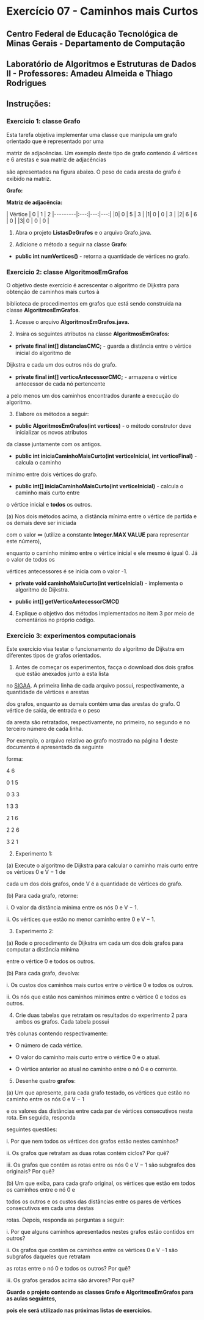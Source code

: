 
# ﻿Exercício 07 - Caminhos mais Curtos

## Centro Federal de Educação Tecnológica de Minas Gerais - Departamento de Computação

## Laboratório de Algoritmos e Estruturas de Dados II - Professores: Amadeu Almeida e Thiago Rodrigues


## Instruções:

### Exercício 1: classe Grafo

Esta tarefa objetiva implementar uma classe que manipula um grafo orientado que é representado por uma

matriz de adjacências. Um exemplo deste tipo de grafo contendo 4 vértices e 6 arestas e sua matriz de adjacências

são apresentados na ﬁgura abaixo. O peso de cada aresta do grafo é exibido na matriz.

**Grafo:**

<p align="center"
  <img src = "/Imagens/Imagem 01.png">
</p>

**Matriz de adjacência:**

| Vértice | 0 | 1 | 2 |---------|:---:|---:|---:|
|0| 0 | 5 | 3 |
|1| 0 | 0 | 3 |
|2| 6 | 6 | 0 |
|3| 0 | 0 | 0 |


1. Abra o projeto **ListasDeGrafos** e o arquivo Grafo.java.

2. Adicione o método a seguir na classe **Grafo**:

* **public int numVertices()** - retorna a quantidade de vértices no grafo.

### Exercício 2: classe AlgoritmosEmGrafos

O objetivo deste exercício é acrescentar o algoritmo de Dijkstra para obtenção de caminhos mais curtos à

biblioteca de procedimentos em grafos que está sendo construída na classe **AlgoritmosEmGrafos**.

1. Acesse o arquivo **AlgoritmosEmGrafos.java.**

2. Insira os seguintes atributos na classe **AlgoritmosEmGrafos:**

* **private ﬁnal int[] distanciasCMC;** - guarda a distância entre o vértice inicial do algoritmo de

Dijkstra e cada um dos outros nós do grafo.

* **private ﬁnal int[] verticeAntecessorCMC;** - armazena o vértice antecessor de cada nó pertencente

a pelo menos um dos caminhos encontrados durante a execução do algoritmo.

3. Elabore os métodos a seguir:

* **public AlgoritmosEmGrafos(int vertices)** - o método construtor deve inicializar os novos atributos

da classe juntamente com os antigos.

* **public int iniciaCaminhoMaisCurto(int verticeInicial, int verticeFinal)** - calcula o caminho

mínimo entre dois vértices do grafo.

* **public int[] iniciaCaminhoMaisCurto(int verticeInicial)** - calcula o caminho mais curto entre

o vértice inicial e **todos** os outros.

(a) Nos dois métodos acima, a distância mínima entre o vértice de partida e os demais deve ser iniciada

com o valor ∞ (utilize a constante **Integer.MAX VALUE** para representar este número),

enquanto o caminho mínimo entre o vértice inicial e ele mesmo é igual 0. Já o valor de todos os

vértices antecessores é se inicia com o valor -1.

* **private void caminhoMaisCurto(int verticeInicial)** - implementa o algoritmo de Dijkstra.

* **public int[] getVerticeAntecessorCMC()**

4. Explique o objetivo dos métodos implementados no item 3 por meio de comentários no próprio código.

### Exercício 3: experimentos computacionais

Este exercício visa testar o funcionamento do algoritmo de Dijkstra em diferentes tipos de grafos orientados.

1. Antes de começar os experimentos, facça o download dos dois grafos que estão anexados junto a esta lista

no [SIGAA](https://sig.cefetmg.br/sigaa/). A primeira linha de cada arquivo possui, respectivamente, a quantidade de vértices e arestas

dos grafos, enquanto as demais contém uma das arestas do grafo. O vértice de saída, de entrada e o peso

da aresta são retratados, respectivamente, no primeiro, no segundo e no terceiro número de cada linha.

Por exemplo, o arquivo relativo ao grafo mostrado na página 1 deste documento é apresentado da seguinte

forma:

4 6

0 1 5

0 3 3

1 3 3

2 1 6

2 2 6

3 2 1

2. Experimento 1:

(a) Execute o algoritmo de Dijkstra para calcular o caminho mais curto entre os vértices 0 e V − 1 de

cada um dos dois grafos, onde V é a quantidade de vértices do grafo.

(b) Para cada grafo, retorne:

i. O valor da distância mínima entre os nós 0 e V − 1.

ii. Os vértices que estão no menor caminho entre 0 e V − 1.

3. Experimento 2:

(a) Rode o procedimento de Dijkstra em cada um dos dois grafos para computar a distância mínima

entre o vértice 0 e todos os outros.

(b) Para cada grafo, devolva:

i. Os custos dos caminhos mais curtos entre o vértice 0 e todos os outros.

ii. Os nós que estão nos caminhos mínimos entre o vértice 0 e todos os outros.

4. Crie duas tabelas que retratam os resultados do experimento 2 para ambos os grafos. Cada tabela possui

três colunas contendo respectivamente:

* O número de cada vértice.

* O valor do caminho mais curto entre o vértice 0 e o atual.

* O vértice anterior ao atual no caminho entre o nó 0 e o corrente.

5. Desenhe quatro **grafos**:

(a) Um que apresente, para cada grafo testado, os vértices que estão no caminho entre os nós 0 e V − 1

e os valores das distâncias entre cada par de vértices consecutivos nesta rota. Em seguida, responda

seguintes questões:

i. Por que nem todos os vértices dos grafos estão nestes caminhos?

ii. Os grafos que retratam as duas rotas contém ciclos? Por quê?

iii. Os grafos que contêm as rotas entre os nós 0 e V − 1 são subgrafos dos originais? Por quê?

(b) Um que exiba, para cada grafo original, os vértices que estão em todos os caminhos entre o nó 0 e

todos os outros e os custos das distâncias entre os pares de vértices consecutivos em cada uma destas

rotas. Depois, responda as perguntas a seguir:

i. Por que alguns caminhos apresentados nestes grafos estão contidos em outros?

ii. Os grafos que contêm os caminhos entre os vértices 0 e V −1 são subgrafos daqueles que retratam

as rotas entre o nó 0 e todos os outros? Por quê?

iii. Os grafos gerados acima são árvores? Por quê?

**Guarde o projeto contendo as classes Grafo e AlgoritmosEmGrafos para as aulas seguintes,**

**pois ele será utilizado nas próximas listas de exercícios.**
